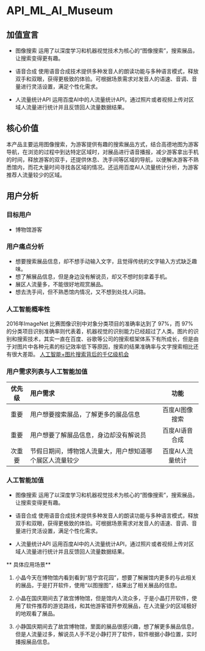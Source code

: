 # API_ML_AI_Museum
## 加值宣言
* 图像搜索
运用了以深度学习和机器视觉技术为核心的“图像搜索”，搜索展品，让搜索变得更有趣。

* 语音合成
使用语音合成技术提供多种发音人的朗读功能与多种语言模式，释放双手和双眼，获得更极致的体验。可根据场景需求对发音人的语速、音调、音量进行灵活设置，满足个性化需求。

* 人流量统计API
运用百度AI中的人流量统计API，通过照片或者视频上传对区域人流量进行统计并且反馈回人流量数据结果。

## 核心价值
本产品主要运用图像搜索，为游客提供有趣的搜索展品方式，结合高德地图为游客导航，在浏览的过程中到达特定区域时，对展品进行语音播报，减少游客拿出手机的时间，释放游客的双手，还提供休息、洗手间等区域的导航，以便解决游客不熟悉馆内，而花大量时间寻找各区域的情况。还运用百度AI人流量统计分析，为游客推荐人流量较少的区域。

## 用户分析
### 目标用户
* 博物馆游客

### 用户痛点分析
* 想要搜索展品信息，却不想手动输入文字，且觉得传统的文字输入方式缺乏趣味。
* 想了解展品信息，但是身边没有解说员，却又不想时刻拿着手机。
* 展区人流量多，不能很好地观赏展品。
* 想去洗手间，但不熟悉馆内情况，又不想到处找人问路。

### 人工智能概率性
2016年ImageNet 比赛图像识别中对象分类项目的准确率达到了 97%，而 97% 的分类项目识别准确率则代表着，机器视觉的识别能力已经超过了人类。图片的识别和搜索技术，其实一直在百度、谷歌等公司的搜索框架体系下有所成长，但是由于对图片中各种元素的标记效率低下等原因，搜索的结果准确率与文字搜索相比还有很大差距。
[人工智能+图片搜索背后的千亿级机会](https://www.iyiou.com/p/35453.html)

### 用户需求列表与人工智能加值

| 优先级 | 用户需求 | 功能 | 
| :------:| :------ | :------: | 
| 重要 | 用户想要搜索展品，了解更多的展品信息 |百度AI图像搜索 | 
| 重要 | 用户想要了解展品信息，身边却没有解说员 | 百度AI语音合成 | 
| 次重要 | 节假日期间，博物馆人流量大，用户想知道哪个展区人流量较少 | 百度AI人流量统计 | 

### 人工智能加值
* 图像搜索
运用了以深度学习和机器视觉技术为核心的“图像搜索”，搜索展品，让搜索变得更有趣。

* 语音合成
使用语音合成技术提供多种发音人的朗读功能与多种语言模式，释放双手和双眼，获得更极致的体验。可根据场景需求对发音人的语速、音调、音量进行灵活设置，满足个性化需求。

* 人流量统计API
运用百度AI中的人流量统计API，通过照片或者视频上传对区域人流量进行统计并且反馈回人流量数据结果。

** 具体应用场景**
1. 小晶今天在博物馆内看到看到“慈宁宫花园”，想要了解展馆内更多的与此相关的展品，于是打开软件，使用“以图搜图”，结果出了相关展品的信息。

2. 小晶在国庆期间去了故宫博物馆，但是馆内人流众多，于是小晶打开软件，使用了软件推荐的游览路线，和其他游客错开参观展品，在人流量少的区域极好的地观看了展品。

3. 小静国庆期间去了故宫博物馆，里面的展品很感兴趣，想了解更多展品信息，但是人流量过多，解说员人手不足小静打开了软件，软件根据小静位置，实时播报展品信息。

 
